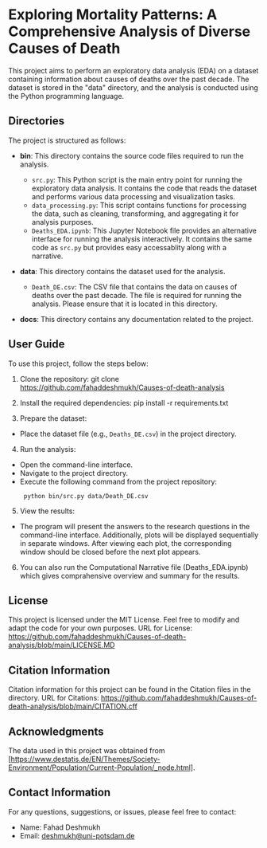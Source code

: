 # Exploring Mortality Patterns: A Comprehensive Analysis of Diverse Causes of Death

This project aims to perform an exploratory data analysis (EDA) on a dataset containing information about causes of deaths over the past decade. The dataset is stored in the "data" directory, and the analysis is conducted using the Python programming language.

## Directories

The project is structured as follows:

- **bin**: This directory contains the source code files required to run the analysis.
  - `src.py`: This Python script is the main entry point for running the exploratory data analysis. It contains the code that reads the dataset and performs various data processing and visualization tasks.
  - `data_processing.py`: This script contains functions for processing the data, such as cleaning, transforming, and aggregating it for analysis purposes.
  - `Deaths_EDA.ipynb`: This Jupyter Notebook file provides an alternative interface for running the analysis interactively. It contains the same code as `src.py` but provides easy accessablity along with a narrative.

- **data**: This directory contains the dataset used for the analysis.
  - `Death_DE.csv`: The CSV file that contains the data on causes of deaths over the past decade. The file is required for running the analysis. Please ensure that it is located in this directory.

- **docs**: This directory contains any documentation related to the project.
## User Guide
To use this project, follow the steps below:

1. Clone the repository: git clone https://github.com/fahaddeshmukh/Causes-of-death-analysis


2. Install the required dependencies: pip install -r requirements.txt



3. Prepare the dataset:
- Place the dataset file (e.g., `Deaths_DE.csv`) in the project directory.

4. Run the analysis:
- Open the command-line interface.
- Navigate to the project directory.
- Execute the following command from the project repository:
  ```
   python bin/src.py data/Death_DE.csv

  ```

5. View the results:
- The program will present the answers to the  research questions in the command-line interface. Additionally, plots will be displayed sequentially in separate windows. After viewing each plot, the corresponding window should be closed before the next plot appears.

6. You can also run the Computational Narrative file (Deaths_EDA.ipynb) which gives comprahensive overview and summary for the results.
## License
This project is licensed under the MIT License. Feel free to modify and adapt the code for your own purposes.
URL for License: https://github.com/fahaddeshmukh/Causes-of-death-analysis/blob/main/LICENSE.MD

## Citation Information

Citation information for this project can be found in the Citation files in the directory.
URL for Citations: https://github.com/fahaddeshmukh/Causes-of-death-analysis/blob/main/CITATION.cff
## Acknowledgments
The data used in this project was obtained from [https://www.destatis.de/EN/Themes/Society-Environment/Population/Current-Population/_node.html]. 
## Contact Information
For any questions, suggestions, or issues, please feel free to contact:

- Name: Fahad Deshmukh
- Email: deshmukh@uni-potsdam.de
